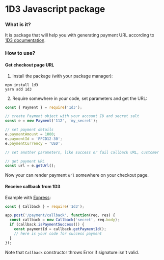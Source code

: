 # 1D3 Javascript package

### What is it?

It is package that will help you with generating payment URL according to 
[1D3 documentation](https://docs.1d3.com/en/en_PP_Integration.html).

### How to use?

#### Get checkout page URL

1. Install the package (with your package manager):
```shell
npm install 1d3
yarn add 1d3
```

2. Require somewhere in your code, set parameters and get the URL:
```javascript
const { Payment } = require('1d3');

// create Payment object with your account ID and secret salt
const e = new Payment('112', 'my_secret');

// set payment details 
e.paymentAmount = 1000;
e.paymentId = 'FFCD12-30';
e.paymentCurrency = 'USD';

// set another parameters, like success or fail callback URL, customer details, etc.

// get payment URL
const url = e.getUrl();
```

Now your can render payment `url` somewhere on your checkout page.

#### Receive callback from 1D3

Example with [Express](http://expressjs.com):
```javascript
const { Callback } = require('1d3');

app.post('/payment/callback', function(req, res) {
  const callback = new Callback('secret', req.body);
  if (callback.isPaymentSuccess()) {
    const paymentId = callback.getPaymentId();
    // here is your code for success payment
  }
});
```
Note that `Callback` constructor throws Error if signature isn't valid.
